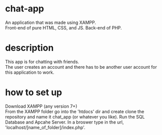 # chat-app
An application that was made using XAMPP.<br />
Front-end of pure HTML, CSS, and JS.
Back-end of PHP.

# description
This app is for chatting with friends.<br />
The user creates an account and there has to be another user account for this application to work.

# how to set up
Download XAMPP (any version 7+)<br />
From the XAMPP folder go into the 'htdocs' dir and create clone the repository and name it chat_app (or whatever you like).
Run the SQL Database and Apcahe Server.
In a broswer type in the url, 'localhost/[name_of_folder]/index.php'.
